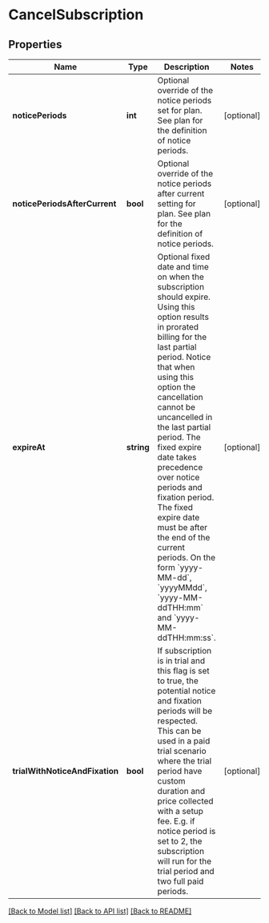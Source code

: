 # CancelSubscription

## Properties
Name | Type | Description | Notes
------------ | ------------- | ------------- | -------------
**noticePeriods** | **int** | Optional override of the notice periods set for plan. See plan for the definition of notice periods. | [optional] 
**noticePeriodsAfterCurrent** | **bool** | Optional override of the notice periods after current setting for plan. See plan for the definition of notice periods. | [optional] 
**expireAt** | **string** | Optional fixed date and time on when the subscription should expire. Using this option results in prorated billing for the last partial period. Notice that when using this option the cancellation cannot be uncancelled in the last partial period. The fixed expire date takes precedence over notice periods and fixation period. The fixed expire date must be after the end of the current periods. On the form &#x60;yyyy-MM-dd&#x60;, &#x60;yyyyMMdd&#x60;, &#x60;yyyy-MM-ddTHH:mm&#x60; and &#x60;yyyy-MM-ddTHH:mm:ss&#x60;. | [optional] 
**trialWithNoticeAndFixation** | **bool** | If subscription is in trial and this flag is set to true, the potential notice and fixation periods will be respected. This can be used in a paid trial scenario where the trial period have custom duration and price collected with a setup fee. E.g. if notice period is set to 2, the subscription will run for the trial period and two full paid periods. | [optional] 

[[Back to Model list]](../README.md#documentation-for-models) [[Back to API list]](../README.md#documentation-for-api-endpoints) [[Back to README]](../README.md)


